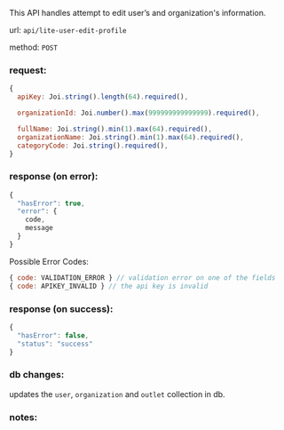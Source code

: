 This API handles attempt to edit user’s and organization's information.

url: `api/lite-user-edit-profile`

method: `POST`

### request: 
```js
{
  apiKey: Joi.string().length(64).required(),

  organizationId: Joi.number().max(999999999999999).required(),

  fullName: Joi.string().min(1).max(64).required(),
  organizationName: Joi.string().min(1).max(64).required(),
  categoryCode: Joi.string().required(),
}
```

### response (on error):
```js
{
  "hasError": true,
  "error": {
    code,
    message
  }
}
```

Possible Error Codes:
```js
{ code: VALIDATION_ERROR } // validation error on one of the fields
{ code: APIKEY_INVALID } // the api key is invalid
```

### response (on success):
```js
{
  "hasError": false,
  "status": "success"
}
```

### db changes:
updates the `user`, `organization` and `outlet` collection in db.

### notes:
